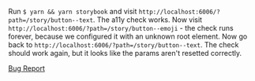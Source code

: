 Run `$ yarn && yarn storybook` and visit `http://localhost:6006/?path=/story/button--text`. The a11y check works. Now visit `http://localhost:6006/?path=/story/button--emoji` - the check runs forever, because we configured it with an unknown root element. Now go back to `http://localhost:6006/?path=/story/button--text`. The check should work again, but it looks like the params aren't resetted correctly.

[Bug Report](https://github.com/storybookjs/storybook/issues/8126)
